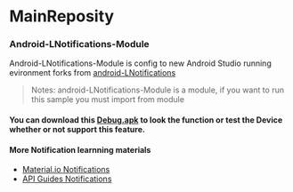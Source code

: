 # MainReposity

### Android-LNotifications-Module 
Android-LNotifications-Module is config to new Android Studio running evironment forks from [android-LNotifications](https://github.com/googlesamples/android-LNotifications)
>Notes: android-LNotifications-Module is a module, if you want to run this sample you must import from module

#### You can download this [Debug.apk](https://github.com/Orange168/MainReposity/blob/master/android-LNotifications-Module/lnotificationdemo-debug.apk) to look the function or test the Device whether or not support this feature.
#### More Notification learnning materials 
  - [Material.io Notifications](https://material.io/guidelines/patterns/notifications.html#)
  - [API Guides Notifications](https://developer.android.com/guide/topics/ui/notifiers/notifications.html#metadata)
